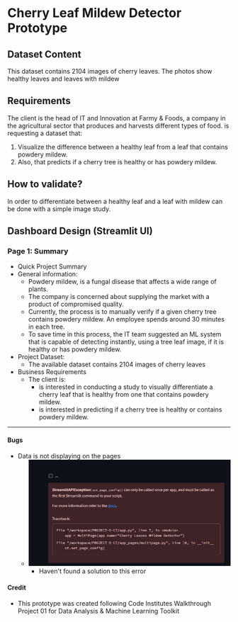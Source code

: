 # Cherry Leaf Mildew Detector Prototype

## Dataset Content

This dataset contains 2104 images of cherry leaves. The photos show healthy leaves and leaves with mildew

## Requirements

The client is the head of IT and Innovation at Farmy & Foods, a company in the agricultural sector that produces and harvests different types of food.  is requesting a dataset that:

1. Visualize the difference between a healthy leaf from a leaf that contains powdery mildew.
2. Also, that predicts if a cherry tree is healthy or has powdery mildew.

## How to validate?

In order to differentiate between a healthy leaf and a leaf with mildew can be done with a simple image study.

## Dashboard Design (Streamlit UI)

### Page 1: Summary

* Quick Project Summary
* General information:
  * Powdery mildew, is a fungal disease that affects a wide range of plants.
  * The company is concerned about supplying the market with a product of compromised quality.
  * Currently, the process is to manually verify if a given cherry tree contains powdery mildew. An employee spends around 30 minutes in each tree.
  * To save time in this process, the IT team suggested an ML system that is capable of detecting instantly, using a tree leaf image, if it is healthy or has powdery mildew.
* Project Dataset:
  * The available dataset contains 2104 images of cherry leaves
* Business Requirements
  * The client is:
    * is interested in conducting a study to visually differentiate a cherry leaf that is healthy from one that contains powdery mildew.
    * is interested in predicting if a cherry tree is healthy or contains powdery mildew.

<hr>

#### Bugs

* Data is not displaying on the pages
   * ![](screenshots/Screenshot_20221129_012254.png)
     * Haven't found a solution to this error

#### Credit

* This prototype was created following Code Institutes Walkthrough Project 01 for Data Analysis & Machine Learning Toolkit
